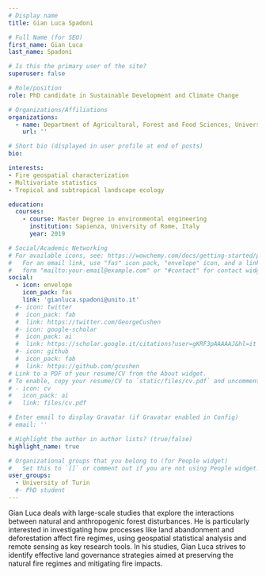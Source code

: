 ```yaml
---
# Display name
title: Gian Luca Spadoni

# Full Name (for SEO)
first_name: Gian Luca
last_name: Spadoni

# Is this the primary user of the site?
superuser: false

# Role/position
role: PhD candidate in Sustainable Development and Climate Change

# Organizations/Affiliations
organizations:
  - name: Department of Agricultural, Forest and Food Sciences, University of Turin, Italy
    url: ''

# Short bio (displayed in user profile at end of posts)
bio: 

interests:
- Fire geospatial characterization
- Multivariate statistics
- Tropical and subtropical landscape ecology

education:
  courses:
    - course: Master Degree in environmental engineering
      institution: Sapienza, University of Rome, Italy
      year: 2019

# Social/Academic Networking
# For available icons, see: https://wowchemy.com/docs/getting-started/page-builder/#icons
#   For an email link, use "fas" icon pack, "envelope" icon, and a link in the
#   form "mailto:your-email@example.com" or "#contact" for contact widget.
social:
  - icon: envelope
    icon_pack: fas
    link: 'gianluca.spadoni@unito.it'
  #- icon: twitter
  #  icon_pack: fab
  #  link: https://twitter.com/GeorgeCushen
  #- icon: google-scholar
  #  icon_pack: ai
  #  link: https://scholar.google.it/citations?user=gKRF3pAAAAAJ&hl=it
  #- icon: github
  #  icon_pack: fab
  #  link: https://github.com/gcushen
# Link to a PDF of your resume/CV from the About widget.
# To enable, copy your resume/CV to `static/files/cv.pdf` and uncomment the lines below.
# - icon: cv
#   icon_pack: ai
#   link: files/cv.pdf

# Enter email to display Gravatar (if Gravatar enabled in Config)
# email: ''

# Highlight the author in author lists? (true/false)
highlight_name: true

# Organizational groups that you belong to (for People widget)
#   Set this to `[]` or comment out if you are not using People widget.
user_groups:
  - University of Turin
  #- PhD student
---
```

Gian Luca deals with large-scale studies that explore the interactions between natural and anthropogenic forest disturbances. He is particularly interested in investigating how processes like land abandonment and deforestation affect fire regimes, using geospatial statistical analysis and remote sensing as key research tools. In his studies, Gian Luca strives to identify effective land governance strategies aimed at preserving the natural fire regimes and mitigating fire impacts.
